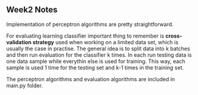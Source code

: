 ## Week2 Notes

Implementation of perceptron algorithms are pretty straightforward. 

For evaluating learning classifier important thing to remember is **cross-validation strategy** used when working on a limited data set, which is usually the case in practise. 
The general idea is to split data into k batches and then run evaluation for the classifier k times. In each run testing data is one data sample while everythin else is used 
for training. This way, each sample is used 1 time for the testing set and k-1 times in the training set. 

The perceptron algorithms and evaluation algorithms are included in main.py folder. 
